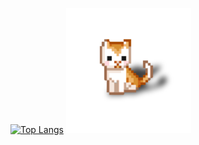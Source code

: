 

[![Top Langs](https://github-readme-stats.vercel.app/api/top-langs/?username=jorazon&layout=compact&bg_color=75,12261e,010409&title_color=ffffff&text_color=ffffff&border_color=1d572d&hide_border=false&include_all_commits=true&card_width=640)](https://github.com/anuraghazra/github-readme-stats)
[<img src="cat.svg" width="200" height="200">](https://cattherapy.neocities.org)
<!--
&hide=dockerfile,batchfile,html,css,shell
[![Cat](./pixel-cat.gif)](cattherapy.neocities.org)
-->
<!--
[![willianrod's wakatime stats](https://github-readme-stats.vercel.app/api/wakatime?username=Jorazon&layout=compact&theme=synthwave&custom_title=WakaTime%207%20Days&hide_border=true)](https://github.com/anuraghazra/github-readme-stats))
-->
